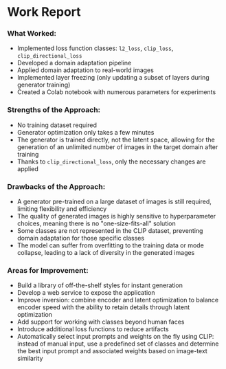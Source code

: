 # Work Report

### What Worked:

- Implemented loss function classes: `l2_loss`, `clip_loss`, `clip_directional_loss`
- Developed a domain adaptation pipeline
- Applied domain adaptation to real-world images
- Implemented layer freezing (only updating a subset of layers during generator training)
- Created a Colab notebook with numerous parameters for experiments

### Strengths of the Approach:

- No training dataset required
- Generator optimization only takes a few minutes
- The generator is trained directly, not the latent space, allowing for the generation of an unlimited number of images in the target domain after training
- Thanks to `clip_directional_loss`, only the necessary changes are applied

### Drawbacks of the Approach:

- A generator pre-trained on a large dataset of images is still required, limiting flexibility and efficiency
- The quality of generated images is highly sensitive to hyperparameter choices, meaning there is no "one-size-fits-all" solution
- Some classes are not represented in the CLIP dataset, preventing domain adaptation for those specific classes
- The model can suffer from overfitting to the training data or mode collapse, leading to a lack of diversity in the generated images

### Areas for Improvement:

- Build a library of off-the-shelf styles for instant generation
- Develop a web service to expose the application
- Improve inversion: combine encoder and latent optimization to balance encoder speed with the ability to retain details through latent optimization
- Add support for working with classes beyond human faces
- Introduce additional loss functions to reduce artifacts
- Automatically select input prompts and weights on the fly using CLIP: instead of manual input, use a predefined set of classes and determine the best input prompt and associated weights based on image-text similarity
